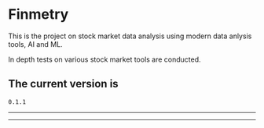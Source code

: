 # Finmetry

This is the project on stock market data analysis using modern data anlysis tools, AI and ML.

In depth tests on various stock market tools are conducted.

## The current version is

    0.1.1
    

---
---
